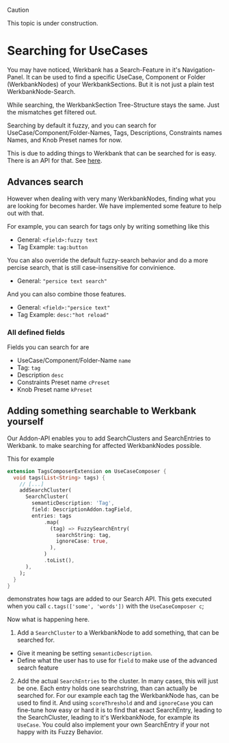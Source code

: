 > [!CAUTION]
> This topic is under construction.

# Searching for UseCases

You may have noticed, Werkbank has a Search-Feature in it's Navigation-Panel. It can be used to find a specific UseCase, Component or Folder (WerkbankNodes) of your WerkbankSections. But it is not just a plain test WerkbankNode-Search.

While searching, the WerkbankSection Tree-Structure stays the same. Just the mismatches get filtered out.

Searching by default it fuzzy, and you can search for UseCase/Component/Folder-Names, Tags, Descriptions, Constraints names Names, and Knob Preset names for now.

This is due to adding things to Werkbank that can be searched for is easy. There is an API for that. See [here](#adding-something-searchable-to-werkbank-yourself).

## Advances search

However when dealing with very many WerkbankNodes, finding what you are looking for becomes harder. We have implemented some feature to help out with that.

For example, you can search for tags only by writing something like this

- General: `<field>:fuzzy text`
- Tag Example: `tag:button`

You can also override the default fuzzy-search behavior and do a more percise search, that is still case-insensitive for convinience.

- General: `"persice text search"`

And you can also combine those features.

- General: `<field>:"persice text"`
- Tag Example: `desc:"hot reload"`

### All defined fields

Fields you can search for are

- UseCase/Component/Folder-Name `name`
- Tag: `tag`
- Description `desc`
- Constraints Preset name `cPreset`
- Knob Preset name `kPreset`


## Adding something searchable to Werkbank yourself

Our Addon-API enables you to add SearchClusters and SearchEntries to Werkbank. to make searching for affected WerkbankNodes possible.

This for example

```dart
extension TagsComposerExtension on UseCaseComposer {
  void tags(List<String> tags) {
    // [...]
    addSearchCluster(
      SearchCluster(
        semanticDescription: 'Tag',
        field: DescriptionAddon.tagField,
        entries: tags
            .map(
              (tag) => FuzzySearchEntry(
                searchString: tag,
                ignoreCase: true,
              ),
            )
            .toList(),
      ),
    );
  }
}
```

demonstrates how tags are added to our Search API. This gets executed when you call `c.tags(['some', 'words'])` with the `UseCaseComposer c`;

Now what is happening here.

1. Add a `SearchCluster` to a WerkbankNode to add something, that can be searched for.
  - Give it meaning be setting `semanticDescription`.
  - Define what the user has to use for `field` to make use of the advanced search feature

2. Add the actual `SearchEntries` to the cluster. In many cases, this will just be one. Each entry holds one searchstring, than can actually be searched for. For our example each tag the WerkbankNode has, can be used to find it. And using `scoreThreshold` and and `ignoreCase` you can fine-tune how easy or hard it is to find that exact SearchEntry, leading to the SearchCluster, leading to it's WerkbankNode, for example its `UseCase`. You could also implement your own SearchEntry if your not happy with its Fuzzy Behavior.


